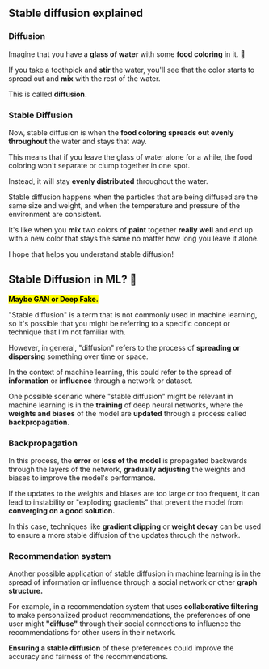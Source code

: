 ## Stable diffusion explained

<!--
Sure, I'd be happy to explain stable diffusion in a way that's easy to understand!
-->

### Diffusion

Imagine that you have a **glass of water** with some **food coloring** in it. 🥃

If you take a toothpick and **stir** the water, you'll see that the color starts to spread out and **mix** with the rest of the water.

This is called **diffusion.**

### Stable Diffusion

Now, stable diffusion is when the **food coloring spreads out evenly throughout** the water and stays that way.

This means that if you leave the glass of water alone for a while, the food coloring won't separate or clump together in one spot.

Instead, it will stay **evenly distributed** throughout the water.

Stable diffusion happens when the particles that are being diffused are the same size and weight, and when the temperature and pressure of the environment are consistent.

It's like when you **mix** two colors of **paint** together **really well** and end up with a new color that stays the same no matter how long you leave it alone.

I hope that helps you understand stable diffusion!

## Stable Diffusion in ML? 🧐

<mark>**Maybe GAN or Deep Fake.**</mark>

"Stable diffusion" is a term that is not commonly used in machine learning, so it's possible that you might be referring to a specific concept or technique that I'm not familiar with.

However, in general, "diffusion" refers to the process of **spreading or dispersing** something over time or space.

In the context of machine learning, this could refer to the spread of **information** or **influence** through a network or dataset.

One possible scenario where "stable diffusion" might be relevant in machine learning is in the **training** of deep neural networks, where the **weights and biases** of the model are **updated** through a process called **backpropagation.**

### Backpropagation

In this process, the **error** or **loss of the model** is propagated backwards through the layers of the network, **gradually adjusting** the weights and biases to improve the model's performance.

If the updates to the weights and biases are too large or too frequent, it can lead to instability or "exploding gradients" that prevent the model from **converging on a good solution.**

In this case, techniques like **gradient clipping** or **weight decay** can be used to ensure a more stable diffusion of the updates through the network.

### Recommendation system

Another possible application of stable diffusion in machine learning is in the spread of information or influence through a social network or other **graph structure.**

For example, in a recommendation system that uses **collaborative filtering** to make personalized product recommendations, the preferences of one user might **"diffuse"** through their social connections to influence the recommendations for other users in their network.

**Ensuring a stable diffusion** of these preferences could improve the accuracy and fairness of the recommendations.
